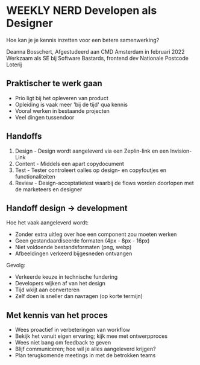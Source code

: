 # WEEKLY NERD Developen als Designer
Hoe kan je je kennis inzetten voor een betere samenwerking?

Deanna Bosschert, Afgestudeerd aan CMD Amsterdam in februari 2022
Werkzaam als SE bij Software Bastards, frontend dev Nationale Postcode Loterij

## Praktischer te werk gaan
- Prio ligt bij het opleveren van product
- Opleiding is vaak meer 'bij de tijd' qua kennis
- Vooral werken in bestaande projecten
- Veel dingen tussendoor

## Handoffs
1. Design - Design wordt aangeleverd via een Zeplin-link en een Invision-Link
2. Content - Middels een apart copydocument
3. Test - Tester controleert oalles op design- en copyfoutjes en functionaliteiten
4. Review - Design-acceptatietest waarbij de flows worden doorlopen met de marketeers en designer

## Handoff design -> development

Hoe het vaak aangeleverd wordt:
- Zonder extra uitleg over hoe een component zou moeten werken
- Geen gestandaardiseerde formaten (4px - 8px - 16px)
- Niet voldoende bestandsformaten (png, webp)
- Afbeeldingen verkeerd bijgesneden ontvangen

Gevolg:
- Verkeerde keuze in technische fundering
- Developers wijken af van het design
- Tijd wkijt aan converteren
- Zelf doen is sneller dan navragen (op korte termijn)

## Met kennis van het proces
- Wees proactief in verbeteringen van workflow
- Bekijk het vanuit eigen ervaring; kijk mee met ontwerpproces
- Wees niet bang om feedback te geven
- Blijf communiceren; hoe wil je alles aangeleverd krijgen?
- Plan terugkomende meetings in met de betrokken teams